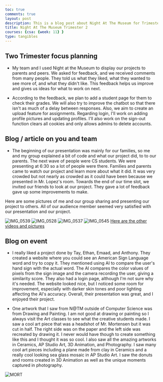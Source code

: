 ```yaml
---
toc: true
comments: true
layout: post
description: This is a blog post about Night At The Museum for Trimester 2
title: Night At The Museum Trimester 2
courses: {csa: {week: 11} }
type: tangibles
---
```


## Two Trimester focus planning
- My team and I used Night at the Museum to display our projects to parents and peers. We asked for feedback, and we received comments from many people. They told us what they liked, what they wanted to see more of, and what they didn't like. This feedback helps us improve and gives us ideas for what to work on next.

- According to the feedback, we plan to add a student page for them to check their grades. We will also try to improve the chatbot so that there isn't as much of a delay between responses. Also, we aim to create an upload feature for assignments. Regarding login, I'll work on adding profile pictures and updating profiles. I'll also work on the sign-out function clears all cookies and only allows admins to delete accounts.

## Blog / article on you and team
- The beginning of our presentation was mainly for our families, so me and my group explained a bit of code and what our project did, to to our parents. The next wave of people were CS students. We were presenting at 6:30 so a lot of people were there. Families and parents came to watch our project and learn more about what it did. It was very crowded but not nearly as crowded as it could have been because we presented in Mr. Lopez's room. Towards the end of our time slot, we invited our friends to look at our project. They gave a lot of feedback gave up some improvements to make.

Here are some pictures of me and our group sharing and presenting our project to others. All of our audience member seemed very satisfied with our presentation and our project.

![IMG_0539](https://github.com/Soham360/APCSA/assets/111466950/ce62fe3f-df3e-4c72-81fc-f1773be5fc5c)
![IMG_0528](https://github.com/Soham360/APCSA/assets/111466950/ac931098-6f42-41f9-ba90-e9215ce7bbf3)
![IMG_0537](https://github.com/Soham360/APCSA/assets/111466950/9f4b1c48-0384-4494-a9c0-75be5dcc5583)
![IMG_0545](https://github.com/Soham360/APCSA/assets/111466950/b9572e6e-0c18-485f-a9cb-fd1ad3344830)
[Here are the other videos and pictures](https://drive.google.com/drive/folders/1IHRHx2Qp1lnLzPJGoOKFZKjzyYYBg8Hc?usp=sharing)

## Blog on event
- I really liked a project done by Tay, Ethan, Emaad, and Anthony. They created a website where you could see an American Sign Language word and try to copy it. They mentioned using AI to compare the user's hand sign with the actual word. The AI compares the color values of pixels from the sign image and the camera recording the user, giving a similarity score. They also had a login page, although I'm not sure why it's needed. The website looked nice, but I noticed some room for improvement, especially with darker skin tones and poor lighting affecting the AI's accuracy. Overall, their presentation was great, and I enjoyed their project.

- One artwork that I saw from N@TM outside of Computer Science was from Drawing and Painting. I am not good at drawing or painting so I always visit the Art classes to see what the creative students made. I saw a cool art piece that was a headshot of Mr. Mortensen but it was cut in half. The right side was on the paper and the left side was recreated by drawing it. I never would have though to create something like this and I thought it was so cool. I also saw all the amazing artworks in Ceramics, AP Studio Art, 3D Animation, and Photography. I saw many cool art pieces including a plane made from clay in Ceramics and a really cool looking sea glass mosaic in AP Studio Art. I saw the donuts and rooms created in 3D Animation as well as the unique moments captured in photography.

![MORT](https://github.com/Soham360/APCSA/assets/111466950/547aa9ae-eb9d-4a08-83f9-99b168aebe5b)